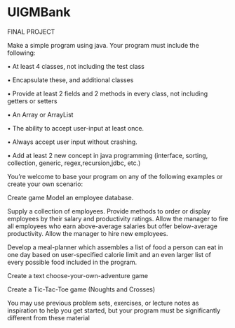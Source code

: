 # UIGMBank

FINAL PROJECT

Make a simple program using java. Your program must include the following:

•	At least 4 classes, not including the test class

•	Encapsulate these, and additional classes

•	Provide at least 2 fields and 2 methods in every class, not including getters or setters

•	An Array or ArrayList

•	The ability to accept user-input at least once. 

•	Always accept user input without crashing.

•	Add at least 2 new concept in java programming (interface, sorting, collection, generic, regex,recursion,jdbc, etc.) 


You’re welcome to base your program on any of the following examples or create your own scenario:

Create game
Model an employee database.

Supply a collection of employees.
Provide methods to order or display employees by their salary and productivity ratings. Allow the manager to fire all employees who earn above-average salaries but offer below-average productivity.  Allow the manager to hire new employees.

Develop a meal-planner which assembles a list of food a person can eat in one day based on user-specified calorie limit and an even larger list of every possible food included in the program.

Create a text choose-your-own-adventure game

Create a Tic-Tac-Toe game (Noughts and Crosses)


You may use previous problem sets, exercises, or lecture notes as inspiration to help you get started, but your program must be significantly different from these material
